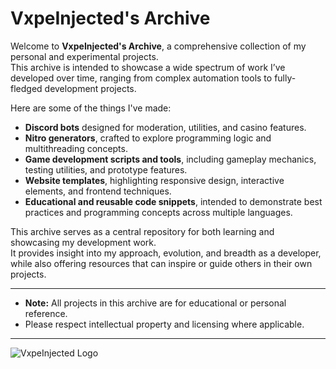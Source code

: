 # VxpeInjected's Archive

Welcome to **VxpeInjected's Archive**, a comprehensive collection of my personal and experimental projects.  
This archive is intended to showcase a wide spectrum of work I’ve developed over time, ranging from complex automation tools to fully-fledged development projects.  

Here are some of the things I've made:

- **Discord bots** designed for moderation, utilities, and casino features.
- **Nitro generators**, crafted to explore programming logic and multithreading concepts.  
- **Game development scripts and tools**, including gameplay mechanics, testing utilities, and prototype features.  
- **Website templates**, highlighting responsive design, interactive elements, and frontend techniques.  
- **Educational and reusable code snippets**, intended to demonstrate best practices and programming concepts across multiple languages.  

This archive serves as a central repository for both learning and showcasing my development work.  
It provides insight into my approach, evolution, and breadth as a developer, while also offering resources that can inspire or guide others in their own projects.

---

- **Note:** All projects in this archive are for educational or personal reference.  
- Please respect intellectual property and licensing where applicable.

---

![VxpeInjected Logo](https://wallpapercave.com/wp/wp9224440.jpg)
